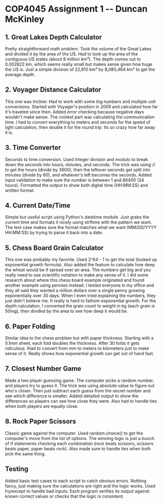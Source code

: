 # COP4045 Assignment 1 -- Duncan McKinley

## 1. Great Lakes Depth Calculator
Pretty straightforward math problem. Took the volume of the Great Lakes and divided it by the area of the US. Had to look up the area of the contiguous US states (about 8 million km²). The depth comes out to 0.002822 km, which seems really small but makes sense given how huge the US is. Just a simple division of 22,810 km³ by 8,080,464 km² to get the average depth.

## 2. Voyager Distance Calculator
This one was trickier. Had to work with some big numbers and multiple unit conversions. Started with Voyager's position in 2009 and calculated how far it's traveled since then. Added error checking because negative days wouldn't make sense. The coolest part was calculating the communication time. I had to convert everything to meters and seconds for the speed of light calculation, then double it for the round trip. Its so crazy how far away it is.

## 3. Time Converter
Seconds to time conversion. Used integer division and modulo to break down the seconds into hours, minutes, and seconds. The trick was using // to get the hours (divide by 3600), then the leftover seconds get split into minutes (divide by 60), and whatever's left becomes the seconds. Added input validation to make sure the number is between 1 and 86400 (24 hours). Formatted the output to show both digital time (HH:MM:SS) and written format.

## 4. Current Date/Time
Simple but useful script using Python's datetime module. Just grabs the current time and formats it nicely using strftime with the pattern we want. The test case makes sure the format matches what we want (MM/DD/YYYY HH:MM:SS) by trying to parse it back into a date.

## 5. Chess Board Grain Calculator
This one was probably my favorite. Used 2^64 - 1 to get the total (looked up exponential growth formula). Also added the feature to calculate how deep the wheat would be if spread over an area. The numbers get big and you really need to use scientific notation to make any sense of it. I did some research about where this chess board example originated and found another example using pennies instead. I tested everyone in my office and they all said they wanted a million dollars over a single penny growing exponentially over 30 days. When I even tried explaining the numbers, they just didn't believe me. It really is hard to fathom exponential growth. For the depth calculation, I converted the grain count to weight in kg (each grain is 50mg), then divided by the area to see how deep it would be.

## 6. Paper Folding
Similar idea to the chess problem but with paper thickness. Starting with a 0.1mm sheet, each fold doubles the thickness. After 30 folds it gets ridiculous. Ihad to convert from mm to meters to kilometers just to make sense of it. Really shows how exponential growth can get out of hand fast.

## 7. Closest Number Game
Made a two player guessing game. The computer picks a random number, and players try to guess it. The trick was using absolute value to figure out who's closer. Then just subtract each guess from the secret number and see which difference is smaller. Added detailed output to show the differences so players can see how close they were. Also had to handle ties when both players are equally close.

## 8. Rock Paper Scissors
Classic game against the computer. Used random.choice() to get the computer's move from the list of options. The winning logic is just a bunch of if statements checking each combination (rock beats scissors, scissors beats paper, paper beats rock). Also made sure to handle ties when both pick the same thing.

## Testing
Added basic test cases to each script to catch obvious errors. Nothing fancy, just making sure the calculations are right and the logic works. Used try/except to handle bad inputs. Each program verifies its output against known correct values or checks that the logic is consistent. 